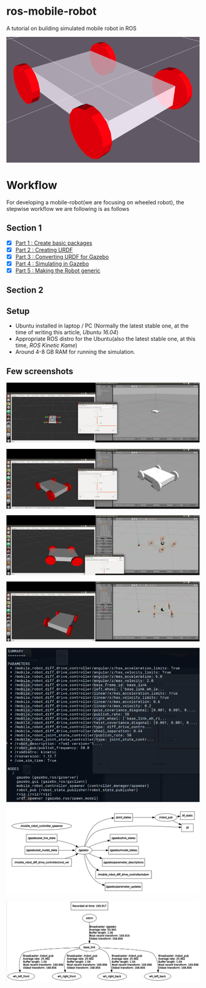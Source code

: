 # ros-mobile-robot
A tutorial on building simulated mobile robot in ROS

![im](doc/im1.png)


# Workflow
For developing a mobile-robot(we are focusing on wheeled robot), the stepwise workflow we are following is as follows

## Section 1

- [x] [Part 1 : Create basic packages](doc/create_ros_package.md)
- [x] [Part 2 : Creating URDF](doc/creating_urdf.md)
- [x] [Part 3 : Converting URDF for Gazebo](doc/converting_urdf.md)
- [x] [Part 4 : Simulating in Gazebo](doc/simulating.md)
- [x] [Part 5 : Making the Robot generic](doc/generic.md)
## Section 2

## Setup
- Ubuntu installed in laptop / PC (Normally the latest stable one, at the time of writing this article, *Ubuntu 16.04*)
- Appropriate ROS distro for the Ubuntu(also the latest stable one, at this time, *ROS Kinetic Kame*)
- Around 4-8 GB RAM for running the simulation.

## Few screenshots

[![im](doc/sc1.png)](doc/sc1.png)

[![im](doc/sc2.png)](doc/sc2.png)

[![im](doc/sc3.png)](doc/sc3.png)

[![im](doc/sc4.png)](doc/sc4.png)

[![im](doc/nodes.png)](doc/nodes.png)

[![im](doc/graph.png)](doc/graph.png)

[![im](doc/graph2.png)](doc/graph2.png)
